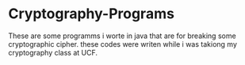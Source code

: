 # Cryptography-Programs
These are some programms i worte in java that are for breaking some cryptographic cipher.
these codes were writen while i was takiong my cryptography class at UCF.

